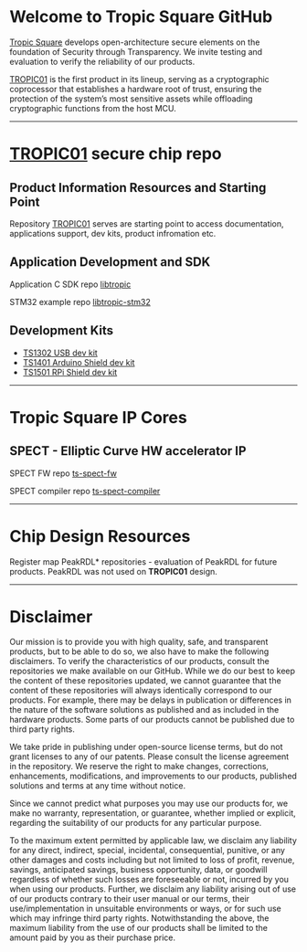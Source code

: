 # Welcome to Tropic Square GitHub
[Tropic Square](https://tropicsquare.com) develops open-architecture secure elements on the foundation of Security through Transparency. We invite testing and evaluation to verify the reliability of our products. 

[TROPIC01](https://github.com/tropicsquare/tropic01)  is the first product in its lineup, serving as a cryptographic coprocessor that establishes a hardware root of trust, ensuring the protection of the system’s most sensitive assets while offloading cryptographic functions from the host MCU.

---
# [TROPIC01](https://github.com/tropicsquare/tropic01) secure chip repo
## Product Information Resources and Starting Point
Repository [TROPIC01](https://github.com/tropicsquare/TROPIC01) serves are starting point to access documentation, applications support, dev kits, product infromation etc.

## Application Development and SDK 
Application C SDK repo [libtropic](https://github.com/tropicsquare/libtropic)

STM32 example repo [libtropic-stm32](https://github.com/tropicsquare/libtropic-stm32)

## Development Kits
* [TS1302 USB dev kit](https://github.com/tropicsquare/ts-dev-kits/blob/main/ts1302-usb-dev-kit.md)
* [TS1401 Arduino Shield dev kit](https://github.com/tropicsquare/ts-dev-kits/blob/main/ts1401-arduino-shield.md)
* [TS1501 RPi Shield dev kit](https://github.com/tropicsquare/ts-dev-kits/blob/main/ts1501-rpi-shield.md)

---
# Tropic Square IP Cores
## SPECT - Elliptic Curve HW accelerator IP

SPECT FW repo [ts-spect-fw](https://github.com/tropicsquare/ts-spect-fw) 

SPECT compiler repo [ts-spect-compiler](https://github.com/tropicsquare/ts-spect-compiler) 
  

---
# Chip Design Resources

Register map PeakRDL* repositories - evaluation of PeakRDL for future products. PeakRDL was not used on **TROPIC01** design. 

---
# Disclaimer

Our mission is to provide you with high quality, safe, and transparent products, but to be able to do so, we also have to make the following disclaimers. 
To verify the characteristics of our products, consult the repositories we make available on our GitHub. While we do our best to keep the content of these repositories updated, we cannot guarantee that the content of these repositories will always identically correspond to our products. For example, there may be delays in publication or differences in the nature of the software solutions as published and as included in the hardware products. Some parts of our products cannot be published due to third party rights. 

We take pride in publishing under open-source license terms, but do not grant licenses to any of our patents. Please consult the license agreement in the repository.  We reserve the right to make changes, corrections, enhancements, modifications, and improvements to our products, published solutions and terms at any time without notice.

Since we cannot predict what purposes you may use our products for, we make no warranty, representation, or guarantee, whether implied or explicit, regarding the suitability of our products for any particular purpose. 

To the maximum extent permitted by applicable law, we disclaim any liability for any direct, indirect, special, incidental, consequential, punitive, or any other damages and costs including but not limited to loss of profit, revenue, savings, anticipated savings, business opportunity, data, or goodwill regardless of whether such losses are foreseeable or not, incurred by you when using our products. Further, we disclaim any liability arising out of use of our products contrary to their user manual or our terms, their use/implementation in unsuitable environments or ways, or for such use which may infringe third party rights. Notwithstanding the above, the maximum liability from the use of our products shall be limited to the amount paid by you as their purchase price. 

